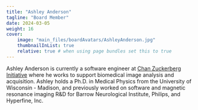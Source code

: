 ```yaml
---
title: "Ashley Anderson"
tagline: "Board Member"
date: 2024-03-05
weight: 16
cover:
    image: "main_files/boardAvatars/AshleyAnderson.jpg"
    thumbnailInList: true
    relative: true # when using page bundles set this to true
---
```

Ashley Anderson is currently a software engineer at [Chan Zuckerberg
Initiative](https://chanzuckerberg.com/) where he works to support biomedical
image analysis and acquisition. Ashley holds a Ph.D. in Medical Physics from
the University of Wisconsin - Madison, and previously worked on software and
magnetic resonance imaging R&D for Barrow Neurological Institute, Philips, and
Hyperfine, Inc.
